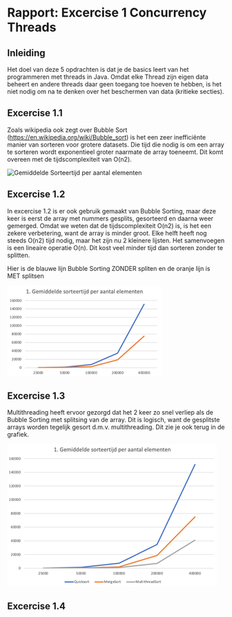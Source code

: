 # Rapport: Excercise 1 Concurrency Threads

## Inleiding
Het doel van deze 5 opdrachten is dat je de basics leert van het programmeren met threads in Java.
Omdat elke Thread zijn eigen data beheert en andere threads daar geen toegang toe hoeven te
hebben, is het niet nodig om na te denken over het beschermen van data (kritieke secties).

## Excercise 1.1
Zoals wikipedia ook zegt over Bubble Sort (https://en.wikipedia.org/wiki/Bubble_sort) is het een zeer inefficiënte manier van sorteren voor grotere datasets. Die tijd die nodig is om een array te sorteren wordt exponentieel groter naarmate de array toeneemt. 
Dit komt overeen met de tijdscomplexiteit van O(n2).

![Gemiddelde Sorteertijd per aantal elementen](resource/exc1.1-grafiek.png)

## Excercise 1.2
In excercise 1.2 is er ook gebruik gemaakt van Bubble Sorting, maar deze keer is eerst de array met nummers gesplits, gesorteerd en daarna weer gemerged. 
Omdat we weten dat de tijdscomplexiteit O(n2) is, is het een zekere verbetering, want de array is minder groot. Elke helft heeft nog steeds O(n2) tijd nodig, maar het zijn nu 2 kleinere lijsten. 
Het samenvoegen is een lineaire operatie O(n). Dit kost veel minder tijd dan sorteren zonder te splitten.

Hier is de blauwe lijn Bubble Sorting ZONDER spliten en de oranje lijn is MET splitsen

![Gemiddelde Sorteertijd per aantal elementen](resource/exc1.2-grafiek.png)

## Excercise 1.3
Multithreading heeft ervoor gezorgd dat het 2 keer zo snel verliep als de Bubble Sorting met splitsing van de array. Dit is logisch, want de gesplitste arrays worden tegelijk gesort d.m.v. multithreading.
Dit zie je ook terug in de grafiek.

![Gemiddelde Sorteertijd per aantal elementen](resource/exc1.3-grafiek.png)

## Excercise 1.4
